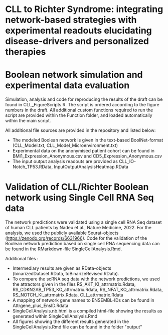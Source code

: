 # CLL to Richter Syndrome: integrating network-based strategies with experimental readouts elucidating disease-drivers and personalized therapies

# Boolean network simulation and experimental data evaluation

Simulation, analysis and code for reproducing the results of the draft can be found in CLL_FigureScripts.R. The script is ordered according to the figure numbers in the draft. All additional custom functions required to run the script are provided within the Function folder, and loaded automatically within the main script. 

All additional file sources are provided in the repository and listed below: 
- The modeled Boolean network is given in the text-based BoolNet-format (CLL_Model.txt, 		CLL_Model_Microenvironment.txt)
- Experimental data on the anonymised patient cohort can be found in 								BMI1_Expression_Anonymous.csv and CD5_Expression_Anonymous.csv
- The input output analysis readouts are provided as CLL_IO-Notch_TP53.RData, InputOutputAnalysisHeatmap.RData
 

# Validation of CLL/Richter Boolean network using Single Cell RNA Seq data

The network predictions were validated using a single cell RNA Seq dataset of human CLL patients by Nadeu et al., Nature Medicine, 2022. For the analysis, we used the publicly available Seurat-objects (https://zenodo.org/records/6631966). 
Code for the validation of the Boolean network prediction based on single cell RNA sequencing data can be found in the RMarkdown-file SingleCellAnalysis.Rmd.

Additional files : 
 - Intermediary results are given as RData-objects (binarizedDataset.RData, toBinarizeRevised.RData). 
 - To compare the scRNA seq data with the network predictions, we used the attractors given in the files RS_AKT_KI_attrmatrix.Rdata, RS_CDKN2AB_TP53_KO_attrmatrix.Rdata, RS_NFAT_KO_attrmatrix.Rdata, RS_NOTCH_KI_attrmatrix.Rdata, CLL_attrmatrix.Rdata
 - A mapping of network gene names to ENSEMBL-IDs can be found in Attrgene_plus_EnsID.Rdata
 - SingleCellAnalysis.nb.html is a compiled html-file showing the results as generated within  SingleCellAnalysis.Rmd
 - All figures showing the different results generated in the SingleCellAnalysis.Rmd file can be found in the folder "output"
